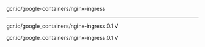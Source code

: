 gcr.io/google-containers/nginx-ingress 

----
gcr.io/google_containers/nginx-ingress:0.1 √

gcr.io/google_containers/nginx-ingress:0.1 √

